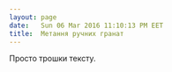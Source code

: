 ```yaml
---
layout: page
date:   Sun 06 Mar 2016 11:10:13 PM EET
title:  Метання ручних гранат
---
```


   Просто трошки тексту.